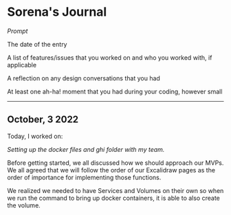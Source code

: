 # Sorena's Journal

*Prompt*

The date of the entry

A list of features/issues that you worked on and who you worked with, if applicable

A reflection on any design conversations that you had

At least one ah-ha! moment that you had during your coding, however small


----

## October, 3 2022

Today, I worked on:

*Setting up the docker files and ghi folder with my team.*

Before getting started, we all discussed how we should approach our MVPs.
We all agreed that we will follow the order of our Excalidraw pages as
the order of importance for implementing those functions.

We realized we needed to have Services and Volumes on their own so 
when we run the command to bring up docker containers, it is able
to also create the volume.

